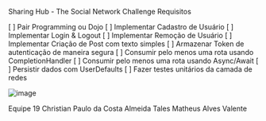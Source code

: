Sharing Hub - The Social Network Challenge
Requisitos

[ ] Pair Programming ou Dojo
[ ] Implementar Cadastro de Usuário
[ ] Implementar Login & Logout
[ ] Implementar Remoção de Usuário
[ ] Implementar Criação de Post com texto simples
[ ] Armazenar Token de autenticação de maneira segura
[ ] Consumir pelo menos uma rota usando CompletionHandler
[ ] Consumir pelo menos uma rota usando Async/Await
[ ] Persistir dados com UserDefaults
[ ] Fazer testes unitários da camada de redes

![image](https://user-images.githubusercontent.com/9482093/183645604-09709ddb-e4f1-4fdf-98df-9b48d980a706.png)

Equipe 19
Christian Paulo da Costa Almeida
Tales Matheus Alves Valente
